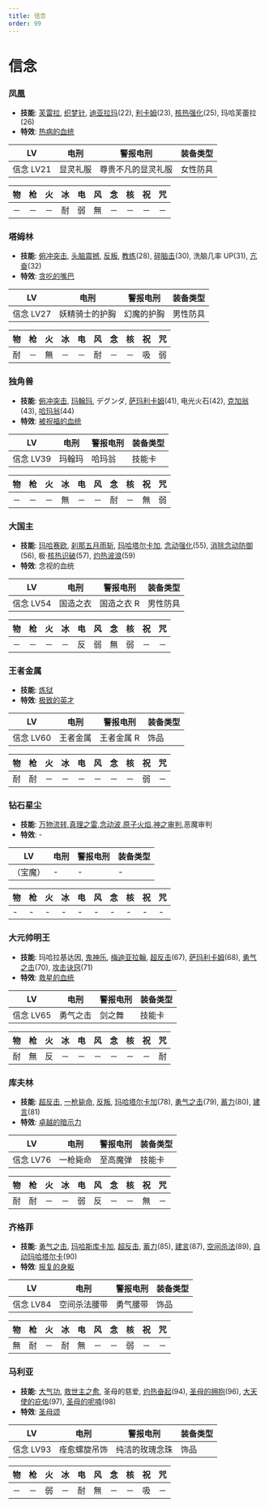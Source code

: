 ```yaml
---
title: 信念
order: 99
---
```


# 信念

### 凤凰

- **技能**: [芙雷拉](/skills/核热#芙雷拉), [织梦针](/skills/枪击#织梦针), [迪亚拉玛](/skills/恢复#迪亚拉玛)(22), [利卡姆](/skills/恢复#利卡姆)(23), [核热强化](/skills/被动#核热强化)(25), 玛哈芙蕾拉(26)
- **特效**: [热病的血统](/特性#热病的血统)

| LV        | 电刑     | 警报电刑           | 装备类型 |
| --------- | -------- | ------------------ | -------- |
| 信念 LV21 | 显灵礼服 | 尊贵不凡的显灵礼服 | 女性防具 |

| 物  | 枪  | 火  | 冰  | 电  | 风  | 念  | 核  | 祝  | 咒  |
| --- | --- | --- | --- | --- | --- | --- | --- | --- | --- |
| －  | －  | －  | 耐  | 弱  | 無  | －  | －  | －  | －  |

### 塔姆林

- **技能**: [俯冲突击](/skills/物理#俯冲突击), [头脑震撼](/skills/物理#头脑震撼), [反叛](/skills/辅助#反叛), [教练](/skills/被动#教练)(28), [碎脑击](/skills/物理#碎脑击)(30), 洗脑几率 UP(31), [亢奋](/skills/被动#亢奋)(32)
- **特效**: [贪吃的嘴巴](/特性#贪吃的嘴巴)

| LV        | 电刑           | 警报电刑   | 装备类型 |
| --------- | -------------- | ---------- | -------- |
| 信念 LV27 | 妖精骑士的护胸 | 幻魔的护胸 | 男性防具 |

| 物  | 枪  | 火  | 冰  | 电  | 风  | 念  | 核  | 祝  | 咒  |
| --- | --- | --- | --- | --- | --- | --- | --- | --- | --- |
| 耐  | －  | 無  | －  | －  | 耐  | －  | －  | 吸  | 弱  |

### 独角兽

- **技能**: [俯冲突击](/skills/物理#俯冲突击), [玛翰玛](/skills/祝福#玛翰玛), デグンダ, [萨玛利卡姆](/skills/恢复#萨玛利卡姆)(41), 电光火石(42), [克加翁](/skills/祝福#克加翁)(43), [哈玛翁](/skills/祝福#哈玛翁)(44)
- **特效**: [被祝福的血统](/特性#被祝福的血统)

| LV        | 电刑   | 警报电刑 | 装备类型 |
| --------- | ------ | -------- | -------- |
| 信念 LV39 | 玛翰玛 | 哈玛翁   | 技能卡   |

| 物  | 枪  | 火  | 冰  | 电  | 风  | 念  | 核  | 祝  | 咒  |
| --- | --- | --- | --- | --- | --- | --- | --- | --- | --- |
| －  | －  | －  | 無  | －  | －  | 耐  | －  | 無  | 弱  |

### 大国主

- **技能**: [玛哈赛欧](/skills/念动#玛哈赛欧), [刹那五月雨斩](/skills/物理#刹那五月雨斩), [玛哈塔尔卡加](/skills/辅助#玛哈塔尔卡加), [念动强化](/skills/被动#念动强化)(55), [消除念动防御](/skills/辅助#消除念动防御)(56), 极·[核热识破](/skills/被动#核热识破)(57), [灼热波浪](/skills/物理#灼热波浪)(59)
- **特效**: 念视的血统

| LV        | 电刑     | 警报电刑   | 装备类型 |
| --------- | -------- | ---------- | -------- |
| 信念 LV54 | 国造之衣 | 国造之衣 R | 男性防具 |

| 物  | 枪  | 火  | 冰  | 电  | 风  | 念  | 核  | 祝  | 咒  |
| --- | --- | --- | --- | --- | --- | --- | --- | --- | --- |
| －  | －  | －  | －  | 反  | 弱  | 無  | 弱  | －  | －  |

### 王者金属

- **技能**: [炼狱](/skills/火焰#炼狱)
- **特效**: [极致的英才](/特性#极致的英才)

| LV        | 电刑     | 警报电刑   | 装备类型 |
| --------- | -------- | ---------- | -------- |
| 信念 LV60 | 王者金属 | 王者金属 R | 饰品     |

| 物  | 枪  | 火  | 冰  | 电  | 风  | 念  | 核  | 祝  | 咒  |
| --- | --- | --- | --- | --- | --- | --- | --- | --- | --- |
| 耐  | 耐  | －  | －  | －  | －  | －  | －  | 弱  | －  |

### 钻石星尘

- **技能**: [万物流转](/skills/疾风#万物流转),[真理之雷](/skills/电击#真理之雷),[念动波](/skills/念动#念动波),[原子火焰](/skills/核热#原子火焰),[神之审判](/skills/祝福#神之审判),恶魔审判
- **特效**: -

| LV       | 电刑 | 警报电刑 | 装备类型 |
| -------- | ---- | -------- | -------- |
| （宝魔） | -    | -        | -        |

| 物  | 枪  | 火  | 冰  | 电  | 风  | 念  | 核  | 祝  | 咒  |
| --- | --- | --- | --- | --- | --- | --- | --- | --- | --- |
| -   | -   | -   | -   | -   | -   | -   | -   | -   | -   |

### 大元帅明王

- **技能**: 玛哈拉基达因, [鬼神乐](/skills/物理#鬼神乐), [梅迪亚拉翰](/skills/恢复#梅迪亚拉翰), [超反击](/skills/被动#超反击)(67), [萨玛利卡姆](/skills/恢复#萨玛利卡姆)(68), [勇气之击](/skills/物理#勇气之击)(70), [攻击诀窍](/skills/被动#攻击诀窍)(71)
- **特效**: [救星的血统](/特性#救星的血统)

| LV        | 电刑     | 警报电刑 | 装备类型 |
| --------- | -------- | -------- | -------- |
| 信念 LV65 | 勇气之击 | 剑之舞   | 技能卡   |

| 物  | 枪  | 火  | 冰  | 电  | 风  | 念  | 核  | 祝  | 咒  |
| --- | --- | --- | --- | --- | --- | --- | --- | --- | --- |
| 耐  | 無  | 反  | －  | －  | －  | －  | －  | －  | 耐  |

### 库夫林

- **技能**: [超反击](/skills/被动#超反击), [一枪毙命](/skills/枪击#一枪毙命), [反叛](/skills/辅助#反叛), [玛哈塔尔卡加](/skills/辅助#玛哈塔尔卡加)(78), [勇气之击](/skills/物理#勇气之击)(79), [蓄力](/skills/辅助#蓄力)(80), [建言](/skills/被动#建言)(81)
- **特效**: [卓越的暗示力](/特性#卓越的暗示力)

| LV        | 电刑     | 警报电刑 | 装备类型 |
| --------- | -------- | -------- | -------- |
| 信念 LV76 | 一枪毙命 | 至高魔弹 | 技能卡   |

| 物  | 枪  | 火  | 冰  | 电  | 风  | 念  | 核  | 祝  | 咒  |
| --- | --- | --- | --- | --- | --- | --- | --- | --- | --- |
| 耐  | 耐  | －  | －  | 弱  | 反  | －  | －  | 無  | －  |

### 齐格菲

- **技能**: [勇气之击](/skills/物理#勇气之击), [玛哈斯库卡加](/skills/辅助#玛哈斯库卡加), [超反击](/skills/被动#超反击), [蓄力](/skills/辅助#蓄力)(85), [建言](/skills/被动#建言)(87), [空间杀法](/skills/物理#空间杀法)(89), [自动玛哈塔尔卡](/skills/被动#自动玛哈塔尔卡)(90)
- **特效**: [报复的身躯](/特性#报复的身躯)

| LV        | 电刑         | 警报电刑 | 装备类型 |
| --------- | ------------ | -------- | -------- |
| 信念 LV84 | 空间杀法腰带 | 勇气腰带 | 饰品     |

| 物  | 枪  | 火  | 冰  | 电  | 风  | 念  | 核  | 祝  | 咒  |
| --- | --- | --- | --- | --- | --- | --- | --- | --- | --- |
| 無  | 耐  | －  | 耐  | 無  | －  | －  | 弱  | －  | －  |

### 马利亚

- **技能**: [大气功](/skills/被动#大气功), [救世主之愈](/skills/恢复#救世主之愈), 圣母的慈爱, [灼热奋起](/skills/辅助#灼热奋起)(94), [圣母的拥抱](/skills/被动#圣母的拥抱)(96), [大天使的庇佑](/skills/被动#大天使的庇佑)(97), [圣母的呢喃](/skills/被动#圣母的呢喃)(98)
- **特效**: [圣母颂](/特性#圣母颂)

| LV        | 电刑         | 警报电刑       | 装备类型 |
| --------- | ------------ | -------------- | -------- |
| 信念 LV93 | 痊愈螺旋吊饰 | 纯洁的玫瑰念珠 | 饰品     |

| 物  | 枪  | 火  | 冰  | 电  | 风  | 念  | 核  | 祝  | 咒  |
| --- | --- | --- | --- | --- | --- | --- | --- | --- | --- |
| －  | －  | 弱  | －  | 耐  | 無  | －  | －  | 吸  | －  |
